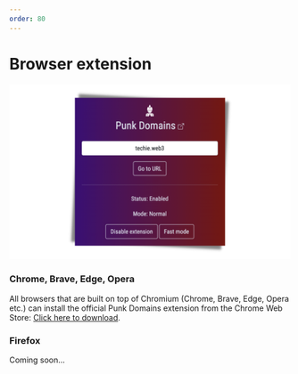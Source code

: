 ```yaml
---
order: 80
---
```


# Browser extension

![](../static/browser-extension.png)

### Chrome, Brave, Edge, Opera

All browsers that are built on top of Chromium (Chrome, Brave, Edge, Opera etc.) can install the official Punk Domains extension from the Chrome Web Store: <a target="_blank" href="https://chrome.google.com/webstore/detail/punk-domains/mdcmgmmealkedhjjpapbgoiabnkgieem">Click here to download</a>.

### Firefox

Coming soon...
